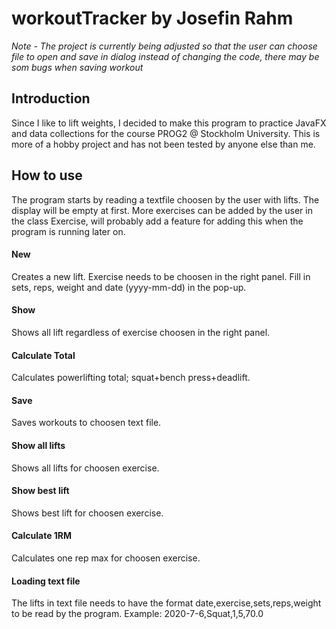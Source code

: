 # workoutTracker by Josefin Rahm
*Note - The project is currently being adjusted so that the user can choose file to open and save in dialog 
instead of changing the code, there may be som bugs when saving workout*

## Introduction
Since I like to lift weights, I decided to make this program to practice JavaFX and data collections for the 
course PROG2 @ Stockholm University. This is more of a hobby project and has not been tested by anyone else 
than me.

## How to use
The program starts by reading a textfile choosen by the user with lifts. The display will be empty at first.
More exercises can be added by the user in the class Exercise, will probably add a feature for adding this 
when the program is running later on.

#### New
Creates a new lift. Exercise needs to be choosen in the right panel. Fill in sets, reps, weight and date 
(yyyy-mm-dd) in the pop-up.

#### Show
Shows all lift regardless of exercise choosen in the right panel.

#### Calculate Total
Calculates powerlifting total; squat+bench press+deadlift.

#### Save
Saves workouts to choosen text file.

#### Show all lifts
Shows all lifts for choosen exercise.

#### Show best lift
Shows best lift for choosen exercise.

#### Calculate 1RM
Calculates one rep max for choosen exercise.

#### Loading text file
The lifts in text file needs to have the format date,exercise,sets,reps,weight to be read by the program.
Example: 2020-7-6,Squat,1,5,70.0
